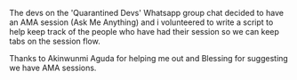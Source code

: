 The devs on the 'Quarantined Devs' Whatsapp group chat decided to have an AMA session (Ask Me Anything) and i volunteered
to write a script to help keep track of the people who have had their session so we can keep tabs on the session flow.

Thanks to Akinwunmi Aguda for helping me out and Blessing for suggesting we have AMA sessions.
